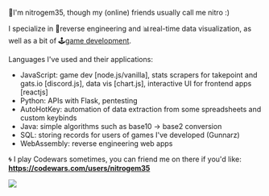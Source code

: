 📜I'm nitrogem35, though my (online) friends usually call me nitro :)

I specialize in 🧪reverse engineering and 📊real-time data visualization, as well as a bit of 🕹[game development](https://discord.gg/usNUSZAXGc).

Languages I've used and their applications:
- JavaScript: game dev [node.js/vanilla], stats scrapers for takepoint and gats.io [discord.js], data vis [chart.js], interactive UI for frontend apps [reactjs]
- Python: APIs with Flask, pentesting
- AutoHotKey: automation of data extraction from some spreadsheets and custom keybinds
- Java: simple algorithms such as base10 -> base2 conversion
- SQL: storing records for users of games I've developed (Gunnarz)
- WebAssembly: reverse engineering web apps

🌀 I play Codewars sometimes, you can friend me on there if you'd like: **https://codewars.com/users/nitrogem35**

<img src="https://www.codewars.com/users/nitrogem35/badges/large">
